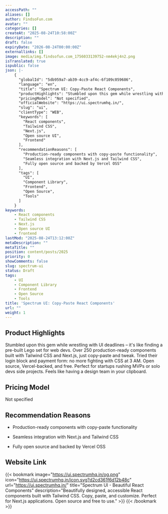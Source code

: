 ```yaml
---
accessPath: ""
aliases: []
author: FindsoFun.com
avatar: ""
categories: []
createAt: "2025-08-24T10:58:00Z"
description: ""
draft: false
expiryDate: "2026-08-24T00:00:00Z"
externallinks: []
image: media/img.findsofun.com_1756033139752-nm4ekj4n2.png
isTranslated: true
ispublic: false
json: |-
    {
      "globalId": "5db959a7-ab39-4cc9-af4c-6f109c059686",
      "language": "en",
      "title": "Spectrum UI: Copy-Paste React Components",
      "productHighlights": "Stumbled upon this gem while wrestling with UI deadlines – it's like finding a pre-built Lego set for web devs. Over 250 production-ready components built with Tailwind CSS and Next.js, just copy-paste and tweak. Tried their login block and payment form: no more fighting with CSS at 3 AM. Open source, Vercel-backed, and free. Perfect for startups rushing MVPs or solo devs side projects. Feels like having a design team in your clipboard.",
      "pricingModel": "Not specified",
      "officialWebsite": "https://ui.spectrumhq.in/",
      "slug": "ui",
      "clientType": "WEB",
      "keywords": [
        "React components",
        "Tailwind CSS",
        "Next.js",
        "Open source UI",
        "Frontend"
      ],
      "recommendationReasons": [
        "Production-ready components with copy-paste functionality",
        "Seamless integration with Next.js and Tailwind CSS",
        "Fully open source and backed by Vercel OSS"
      ],
      "tags": [
        "UI",
        "Component Library",
        "Frontend",
        "Open Source",
        "Tools"
      ]
    }
keywords:
    - React components
    - Tailwind CSS
    - Next.js
    - Open source UI
    - frontend
lastMod: "2025-08-24T13:12:00Z"
metaDescription: ""
metaTitle: ""
position: content/posts/2025
priority: 0
showComments: false
slug: spectrum-ui
status: Draft
tags:
    - UI
    - Component Library
    - Frontend
    - Open Source
    - Tools
title: 'Spectrum UI: Copy-Paste React Components'
url: ""
weight: 1
---
```

## Product Highlights
Stumbled upon this gem while wrestling with UI deadlines – it's like finding a pre-built Lego set for web devs. Over 250 production-ready components built with Tailwind CSS and Next.js, just copy-paste and tweak. Tried their login block and payment form: no more fighting with CSS at 3 AM. Open source, Vercel-backed, and free. Perfect for startups rushing MVPs or solo devs side projects. Feels like having a design team in your clipboard.

## Pricing Model
<!--more-->Not specified

## Recommendation Reasons
- Production-ready components with copy-paste functionality

- Seamless integration with Next.js and Tailwind CSS

- Fully open source and backed by Vercel OSS

## Website Link
{{< bookmark image="https://ui.spectrumhq.in/og.png" icon="https://ui.spectrumhq.in/icon.svg?d2cd361f6d12b48c" url="https://ui.spectrumhq.in/" title="Spectrum UI - Beautiful React Components" description="Beautifully designed, accessible React components built with Tailwind CSS. Copy, paste, and customize. Perfect for Next.js applications. Open source and free to use." >}}
{{< /bookmark >}}

